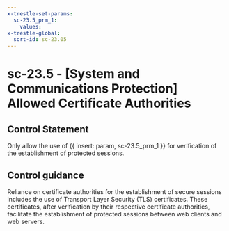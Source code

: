 ```yaml
---
x-trestle-set-params:
  sc-23.5_prm_1:
    values:
x-trestle-global:
  sort-id: sc-23.05
---
```


# sc-23.5 - \[System and Communications Protection\] Allowed Certificate Authorities

## Control Statement

Only allow the use of {{ insert: param, sc-23.5_prm_1 }} for verification of the establishment of protected sessions.

## Control guidance

Reliance on certificate authorities for the establishment of secure sessions includes the use of Transport Layer Security (TLS) certificates. These certificates, after verification by their respective certificate authorities, facilitate the establishment of protected sessions between web clients and web servers.
